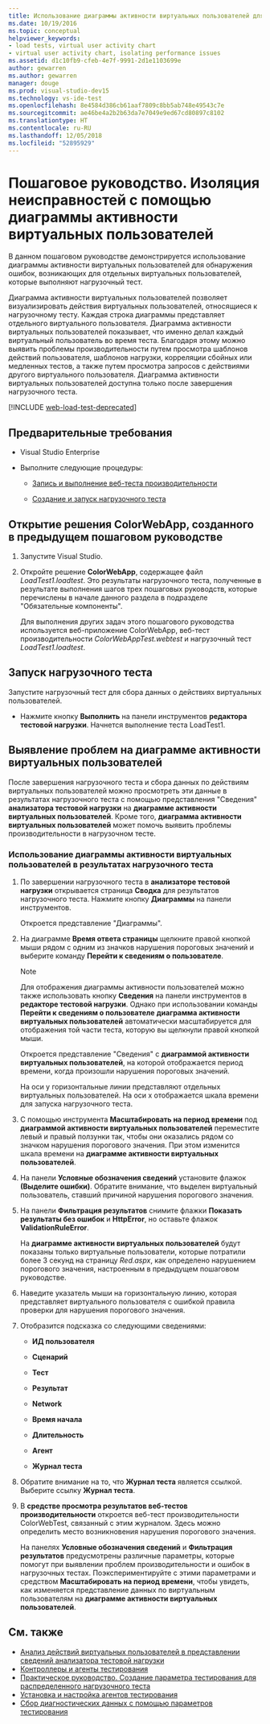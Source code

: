 ```yaml
---
title: Использование диаграммы активности виртуальных пользователей для нагрузочных тестов
ms.date: 10/19/2016
ms.topic: conceptual
helpviewer_keywords:
- load tests, virtual user activity chart
- virtual user activity chart, isolating performance issues
ms.assetid: d1c10fb9-cfeb-4e7f-9991-2d1e1103699e
author: gewarren
ms.author: gewarren
manager: douge
ms.prod: visual-studio-dev15
ms.technology: vs-ide-test
ms.openlocfilehash: 8e4584d386cb61aaf7809c8bb5ab748e49543c7e
ms.sourcegitcommit: ae46be4a2b2b63da7e7049e9ed67cd80897c8102
ms.translationtype: HT
ms.contentlocale: ru-RU
ms.lasthandoff: 12/05/2018
ms.locfileid: "52895929"
---
```

# <a name="walkthrough-using-the-virtual-user-activity-chart-to-isolate-issues"></a>Пошаговое руководство. Изоляция неисправностей с помощью диаграммы активности виртуальных пользователей

В данном пошаговом руководстве демонстрируется использование диаграммы активности виртуальных пользователей для обнаружения ошибок, возникающих для отдельных виртуальных пользователей, которые выполняют нагрузочный тест.

Диаграмма активности виртуальных пользователей позволяет визуализировать действия виртуальных пользователей, относящиеся к нагрузочному тесту. Каждая строка диаграммы представляет отдельного виртуального пользователя. Диаграмма активности виртуальных пользователей показывает, что именно делал каждый виртуальный пользователь во время теста. Благодаря этому можно выявить проблемы производительности путем просмотра шаблонов действий пользователя, шаблонов нагрузки, корреляции сбойных или медленных тестов, а также путем просмотра запросов с действиями другого виртуального пользователя. Диаграмма активности виртуальных пользователей доступна только после завершения нагрузочного теста.

[!INCLUDE [web-load-test-deprecated](includes/web-load-test-deprecated.md)]

## <a name="prerequisites"></a>Предварительные требования

-   Visual Studio Enterprise

-   Выполните следующие процедуры:

    -   [Запись и выполнение веб-теста производительности](/azure/devops/test/load-test/run-performance-tests-app-before-release#recordtests)

    -   [Создание и запуск нагрузочного теста](/azure/devops/test/load-test/run-performance-tests-app-before-release#create-a-load-test)

## <a name="open-the-colorwebapp-solution-created-in-the-previous-walkthroughs"></a>Открытие решения ColorWebApp, созданного в предыдущем пошаговом руководстве

1.  Запустите Visual Studio.

2.  Откройте решение **ColorWebApp**, содержащее файл *LoadTest1.loadtest*. Это результаты нагрузочного теста, полученные в результате выполнения шагов трех пошаговых руководств, которые перечислены в начале данного раздела в подразделе "Обязательные компоненты".

     Для выполнения других задач этого пошагового руководства используется веб-приложение ColorWebApp, веб-тест производительности *ColorWebAppTest.webtest* и нагрузочный тест *LoadTest1.loadtest*.

## <a name="run-the-load-test"></a>Запуск нагрузочного теста

Запустите нагрузочный тест для сбора данных о действиях виртуальных пользователей.

-   Нажмите кнопку **Выполнить** на панели инструментов **редактора тестовой нагрузки**. Начнется выполнение теста LoadTest1.

## <a name="isolate-issues-in-the-virtual-user-activity-chart"></a>Выявление проблем на диаграмме активности виртуальных пользователей

После завершения нагрузочного теста и сбора данных по действиям виртуальных пользователей можно просмотреть эти данные в результатах нагрузочного теста с помощью представления "Сведения" **анализатора тестовой нагрузки** на **диаграмме активности виртуальных пользователей**. Кроме того, **диаграмма активности виртуальных пользователей** может помочь выявить проблемы производительности в нагрузочном тесте.

### <a name="to-use-the-virtual-user-activity-chart-in-your-load-test-results"></a>Использование диаграммы активности виртуальных пользователей в результатах нагрузочного теста

1.  По завершении нагрузочного теста в **анализаторе тестовой нагрузки** открывается страница **Сводка** для результатов нагрузочного теста. Нажмите кнопку **Диаграммы** на панели инструментов.

     Откроется представление "Диаграммы".

2.  На диаграмме **Время ответа страницы** щелкните правой кнопкой мыши рядом с одним из значков нарушения пороговых значений и выберите команду **Перейти к сведениям о пользователе**.

    > [!NOTE]
    > Для отображения диаграммы активности пользователей можно также использовать кнопку **Сведения** на панели инструментов в **редакторе тестовой нагрузки**. Однако при использовании команды **Перейти к сведениям о пользователе** **диаграмма активности виртуальных пользователей** автоматически масштабируется для отображения той части теста, которую вы щелкнули правой кнопкой мыши.

     Откроется представление "Сведения" с **диаграммой активности виртуальных пользователей**, на которой отображается период времени, когда произошли нарушения пороговых значений.

     На оси y горизонтальные линии представляют отдельных виртуальных пользователей. На оси x отображается шкала времени для запуска нагрузочного теста.

3.  С помощью инструмента **Масштабировать на период времени** под **диаграммой активности виртуальных пользователей** переместите левый и правый ползунки так, чтобы они оказались рядом со значком нарушения порогового значения. При этом изменится шкала времени на **диаграмме активности виртуальных пользователей**.

4.  На панели **Условные обозначения сведений** установите флажок **(Выделите ошибки)**. Обратите внимание, что выделен виртуальный пользователь, ставший причиной нарушения порогового значения.

5.  На панели **Фильтрация результатов** снимите флажки **Показать результаты без ошибок** и **HttpError**, но оставьте флажок **ValidationRuleError**.

     На **диаграмме активности виртуальных пользователей** будут показаны только виртуальные пользователи, которые потратили более 3 секунд на страницу *Red.aspx*, как определено нарушением порогового значения, настроенным в предыдущем пошаговом руководстве.

6.  Наведите указатель мыши на горизонтальную линию, которая представляет виртуального пользователя с ошибкой правила проверки для нарушения порогового значения.

7.  Отобразится подсказка со следующими сведениями:

    -   **ИД пользователя**

    -   **Сценарий**

    -   **Тест**

    -   **Результат**

    -   **Network**

    -   **Время начала**

    -   **Длительность**

    -   **Агент**

    -   **Журнал теста**

8.  Обратите внимание на то, что **Журнал теста** является ссылкой. Выберите ссылку **Журнал теста**.

9. В **средстве просмотра результатов веб-тестов производительности** откроется веб-тест производительности ColorWebTest, связанный с этим журналом. Здесь можно определить место возникновения нарушения порогового значения.

     На панелях **Условные обозначения сведений** и **Фильтрация результатов** предусмотрены различные параметры, которые помогут при выявлении проблем производительности и ошибок в нагрузочных тестах. Поэкспериментируйте с этими параметрами и средством **Масштабировать на период времени**, чтобы увидеть, как изменяется представление данных по виртуальным пользователям на **диаграмме активности виртуальных пользователей**.

## <a name="see-also"></a>См. также

- [Анализ действий виртуальных пользователей в представлении сведений анализатора тестовой нагрузки](../test/analyze-load-test-virtual-user-activity-in-the-details-view.md)
- [Контроллеры и агенты тестирования](configure-test-agents-and-controllers-for-load-tests.md)
- [Практическое руководство. Создание параметра тестирования для распределенного нагрузочного теста](../test/how-to-create-a-test-setting-for-a-distributed-load-test.md)
- [Установка и настройка агентов тестирования](../test/lab-management/install-configure-test-agents.md)
- [Сбор диагностических данных с помощью параметров тестирования](../test/collect-diagnostic-information-using-test-settings.md)
